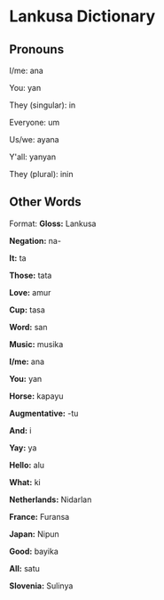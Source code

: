 # Lankusa Dictionary
## Pronouns
I/me: ana

You: yan

They (singular): in

Everyone: um

Us/we: ayana

Y'all: yanyan

They (plural): inin

## Other Words
Format: **Gloss:** Lankusa

**Negation:** na-

**It:** ta

**Those:** tata
 
**Love:** amur
 
**Cup:** tasa
 
**Word:** san

**Music:** musika

**I/me:** ana

**You:** yan
 
**Horse:** kapayu
 
**Augmentative:** -tu
 
**And:** i
 
**Yay:** ya
 
**Hello:** alu
 
**What:** ki
 
**Netherlands:** Nidarlan

**France:** Furansa

**Japan:** Nipun
 
**Good:** bayika

**All:** satu

**Slovenia:** Sulinya
